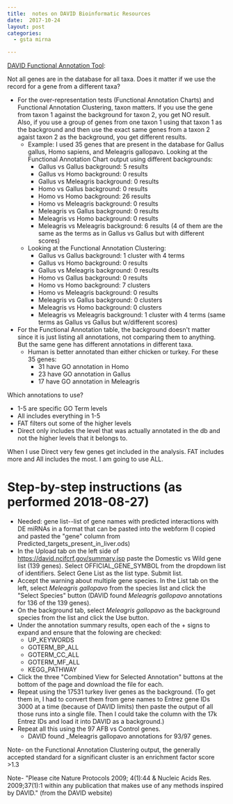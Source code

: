 ```yaml
---
title:  notes on DAVID Bioinformatic Resources
date:  2017-10-24
layout: post
categories:
  - gsta mirna

---
```

[DAVID Functional Annotation Tool][1]:

Not all genes are in the database for all taxa. Does it matter if we use the record for a gene from a different taxa?

  * For the over-representation tests (Functional Annotation Charts) and Functional Annotation Clustering, taxon matters. If you use the gene from taxon 1 against the background for taxon 2, you get NO result. Also, if you use a group of genes from one taxon 1 using that taxon 1 as the background and then use the exact same genes from a taxon 2 agaist taxon 2 as the background, you get different results.
    - Example: I used 35 genes that are present in the database for Gallus gallus, Homo sapiens, and Meleagris gallopavo. Looking at the Functional Annotation Chart output using different backgrounds:
      - Gallus vs Gallus background: 5 results
      - Gallus vs Homo background: 0 results
      - Gallus vs Meleagris background: 0 results
      - Homo vs Gallus background: 0 results
      - Homo vs Homo background: 26 results
      - Homo vs Meleagris background: 0 results
      - Meleagris vs Gallus background: 0 results
      - Meleagris vs Homo background: 0 results
      - Meleagris vs Meleagris background: 6 results (4 of them are the same as the terms as in Gallus vs Gallus but with different scores)
    - Looking at the Functional Annotation Clustering:
      - Gallus vs Gallus background: 1 cluster with 4 terms
      - Gallus vs Homo background: 0 results
      - Gallus vs Meleagris background: 0 results
      - Homo vs Gallus background: 0 results
      - Homo vs Homo background: 7 clusters
      - Homo vs Meleagris background: 0 results
      - Meleagris vs Gallus background: 0 clusters
      - Meleagris vs Homo background: 0 clusters
      - Meleagris vs Meleagris background: 1 cluster with 4 terms (same terms as Gallus vs Gallus but w/different scores)
  * For the Functional Annotation table, the background doesn't matter since it is just listing all annotations, not comparing them to anything. But the same gene has different annotations in different taxa.
    - Human is better annotated than either chicken or turkey. For these 35 genes:
      - 31 have GO annotation in Homo
      - 23 have GO annotation in Gallus
      - 17 have GO annotation in Meleagris

Which annotations to use?
  * 1-5 are specific GO Term levels
  * All includes everything in 1-5
  * FAT filters out some of the higher levels
  * Direct only includes the level that was actually annotated in the db and not the higher levels that it belongs to.

When I use Direct very few genes get included in the analysis. FAT includes more and All includes the most. I am going to use ALL.

# Step-by-step instructions (as performed 2018-08-27)

  * Needed: gene list--list of gene names with predicted interactions with DE miRNAs in a format that can be pasted into the webform (I copied and pasted the "gene" column from Predicted_targets_present_in_liver.ods)
  * In the Upload tab on the left side of https://david.ncifcrf.gov/summary.jsp paste the Domestic vs Wild gene list (139 genes). Select OFFICIAL_GENE_SYMBOL from the dropdown list of identifiers. Select Gene List as the list type. Submit list.
  * Accept the warning about multiple gene species. In the List tab on the left, select _Meleagris gallopavo_ from the species list and click the "Select Species" button (DAVID found _Meleagris gallopavo_ annotations for 136 of the 139 genes).
  * On the background tab, select _Meleagris gallopavo_ as the background species from the list and click the Use button.
  * Under the annotation summary results, open each of the + signs to expand and ensure that the folowing are checked:
    - UP_KEYWORDS
    - GOTERM_BP_ALL
    - GOTERM_CC_ALL
    - GOTERM_MF_ALL
    - KEGG_PATHWAY
  * Click the three "Combined View for Selected Annotation" buttons at the bottom of the page and download the file for each.
  * Repeat using the 17531 turkey liver genes as the background. (To get them in, I had to convert them from gene names to Entrez gene IDs 3000 at a time (because of DAVID limits) then paste the output of all those runs into a single file. Then I could take the column with the 17k Entrez IDs and load it into DAVID as a background.)
  * Repeat all this using the 97 AFB vs Control genes.
    - DAVID found _Meleagris gallopavo annotations for 93/97 genes.

Note- on the Functional Annotation Clustering output, the generally accepted standard for a significant cluster is an enrichment factor score >1.3

Note- "Please cite Nature Protocols 2009; 4(1):44 & Nucleic Acids Res. 2009;37(1):1 within any publication that makes use of any methods inspired by DAVID." (from the DAVID website)

[1]: https://david.ncifcrf.gov
